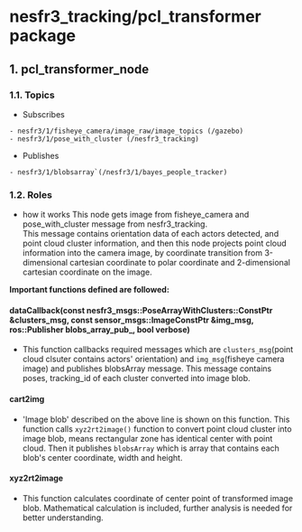 # nesfr3_tracking/pcl_transformer package

## 1. pcl_transformer_node
### 1.1. Topics
* Subscribes
```
- nesfr3/1/fisheye_camera/image_raw/image_topics (/gazebo)
- nesfr3/1/pose_with_cluster (/nesfr3_tracking)
```

* Publishes
```
- nesfr3/1/blobsarray`(/nesfr3/1/bayes_people_tracker)
```
### 1.2. Roles
* how it works
This node gets image from fisheye_camera and pose_with_cluster message from nesfr3_tracking.    
This message contains orientation data of each actors detected, and point cloud cluster information, and then this node projects point cloud information into the camera image, by coordinate transition from 3-dimensional cartesian coordinate to polar coordinate and 2-dimensional cartesian coordinate on the image.

**Important functions defined are followed:**

#### dataCallback(const nesfr3_msgs::PoseArrayWithClusters::ConstPtr &clusters_msg, const sensor_msgs::ImageConstPtr &img_msg, ros::Publisher blobs_array_pub_, bool verbose)   
- This function callbacks required messages which are ```clusters_msg```(point cloud clsuter contains actors' orientation) and ```img_msg```(fisheye camera image) and publishes blobsArray message. This message contains poses, tracking_id of each cluster converted into image blob.

#### cart2img
- 'Image blob' described on the above line is shown on this function. This function calls `xyz2rt2image()` function to convert point cloud cluster into image blob, means rectangular zone has identical center with point cloud. Then it publishes `blobsArray` which is array that contains each blob's center coordinate, width and height.

#### xyz2rt2image
- This function calculates coordinate of center point of transformed image blob. Mathematical calculation is included, further analysis is needed for better understanding.
